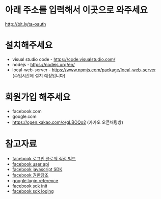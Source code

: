 # 아래 주소를 입력해서 이곳으로 와주세요
http://bit.ly/ta-oauth

# 설치해주세요
- visual studio code - https://code.visualstudio.com/ 
- nodejs - https://nodejs.org/en/
- local-web-server - https://www.npmjs.com/package/local-web-server (수업시간에 설치 예정입니다)

# 회원가입 해주세요
- facebook.com
- google.com
- https://open.kakao.com/o/gLBOQo2 (카카오 오픈채팅방)

# 참고자료
- [facebook 로그인 플로워 직접 빌드](https://developers.facebook.com/docs/facebook-login/manually-build-a-login-flow)
- [facebook user api](https://developers.facebook.com/docs/graph-api/reference/v3.1/user) 
- [facebook javascript SDK](https://developers.facebook.com/docs/javascript)
- [facebook 권한참조](https://developers.facebook.com/docs/facebook-login/permissions/)
- [google login reference](https://developers.google.com/identity/sign-in/web/reference)
- [facebook sdk init](https://developers.facebook.com/docs/javascript/quickstart)
- [facebook sdk loging](https://developers.facebook.com/docs/facebook-login/web)
